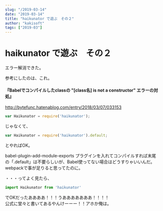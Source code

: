 ```yaml
---
slug: "/2019-03-14"
date: "2019-03-14"
title: "haikunator で遊ぶ　その２"
author: "kakisoft"
tags: ["2019-03"]
---
```

# haikunator で遊ぶ　その２

エラー解消できた。  

参考にしたのは、これ。  

#### 『Babelでコンパイルしたclassの "[class名] is not a constructor" エラーの対処』
<http://bytefunc.hatenablog.com/entry/2018/03/07/033153>


```js
var Haikunator = require('haikunator');
```

じゃなくて、

```js
var Haikunator = require('haikunator').default;
```

とやればOK。  

babel-plugin-add-module-exports プラグインを入れてコンパイルすれば末尾の「.default」は不要らしいが、Babel使ってない場合はどうすりゃいいんだ。webpackで事が足りると思ってたのに。  

・・・ってよく見たら、  

```js
import Haikunator from 'haikunator'
```

でOKだったああああ！！！うあああああああ！！！！  
公式に堂々と書いてあるやんけーーー！！アホか俺は。  


